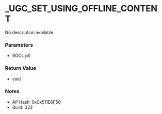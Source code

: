 # _UGC_SET_USING_OFFLINE_CONTENT

No description available.

### Parameters
* BOOL p0

### Return Value
* void

### Notes
* AP Hash: 0x0x511E6F50
* Build: 323

